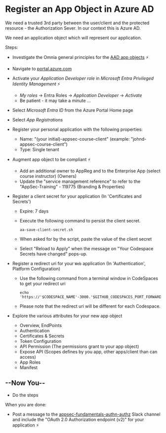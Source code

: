 # Register an App Object in Azure AD

We need a trusted 3rd party between the user/client and the protected resource - the Authorization Sever. In our context this is Azure AD.

We need an application object which will represent our application.

Steps:

* Investigate the Omnia general principles for the [AAD app objects](https://docs.omnia.equinor.com/governance/iam/App-General-Info/) ⚡️
* Navigate to [portal.azure.com](https://portal.azure.com)
* Activate your _Application Developer role_ in _Microsoft Entra Privileged Identity Management_ ⚡️
  * _My roles_ -> Entra Roles -> _Application Developer_ -> _Activate_
  * Be patient - it may take a minute ...
* Select _Microsoft Entra ID_ from the Azure Portal Home page
* Select _App Registrations_
* Register your personal application with the following properties:
  * Name: "(your initial)-appsec-course-client" (example: "johnd-appsec-course-client")
  * Type: Single tenant
* Augment app object to be compliant ⚡️
  * Add an additional owner to AppReg and to the Enterprise App (select course instructor) (Owners)
  * Update the "service management reference" to refer to the "AppSec-Training" - 119775 (Branding & Properties) 
* Register a client secret for your application (In 'Certificates and Secrets')
  * Expire: 7 days
  * Execute the following command to persist the client secret.

    ```shell
    aa-save-client-secret.sh
    ```
  * When asked for by the script, paste the value of the client secret
  * Select "Reload to Apply" when the message on "Your Codespace Secrets have changed" pops-up.

* Register a redirect uri for your `Web` application (In 'Authentication', Platform Configuration)
  * Use the following command from a terminal window in CodeSpaces to get your redirect uri

    ```shell
    echo 'https://'$CODESPACE_NAME'-3000.'$GITHUB_CODESPACES_PORT_FORWARDING_DOMAIN'/'callback
    ```


  * Please note that the redirect uri will be different for each Codespace.
* Explore the various attributes for your new app object
  * Overview, EndPoints
  * Authentication
  * Certificates & Secrets
  * Token Configuration
  * API Permission (The permissions grant to your app object)
  * Expose API  (Scopes defines by you app, other apps/client than can access)
  * App Roles
  * Manifest
  
## --Now You--

* Do the steps

When you are done:

* Post a message to the [appsec-fundamentals-authn-authz](https://equinor.slack.com/archives/C051G3JV7NE) Slack channel and include the "OAuth 2.0 Authorization endpoint (v2)" for your application ⚡️
